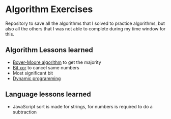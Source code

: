 # Algorithm Exercises

Repository to save all the algorithms that I solved to practice algorithms, but also all the others that I was not able to complete during my time window for this.

## Algorithm Lessons learned

- [Boyer-Moore algorithm](https://en.m.wikipedia.org/wiki/Boyer%E2%80%93Moore_majority_vote_algorithm) to get the majority
- [Bit xor](https://hackernoon.com/xor-the-magical-bit-wise-operator-24d3012ed821) to cancel same numbers
- Most significant bit
- [Dynamic programming](https://en.wikipedia.org/wiki/Dynamic_programming)

## Language lessons learned
- JavaScript sort is made for strings, for numbers is required to do a subtraction
